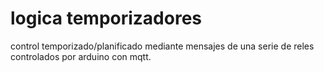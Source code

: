 # logica temporizadores

control temporizado/planificado mediante mensajes de una serie de reles controlados por arduino con mqtt.